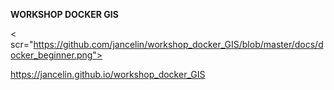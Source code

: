 
**WORKSHOP DOCKER GIS**

< scr="https://github.com/jancelin/workshop_docker_GIS/blob/master/docs/docker_beginner.png">



https://jancelin.github.io/workshop_docker_GIS
